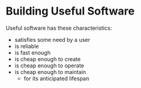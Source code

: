 # Building Useful Software

Useful software has these characteristics:

- satisfies some need by a user
- is reliable
- is fast enough
- is cheap enough to create
- is cheap enough to operate
- is cheap enough to maintain
  - for its anticipated lifespan
